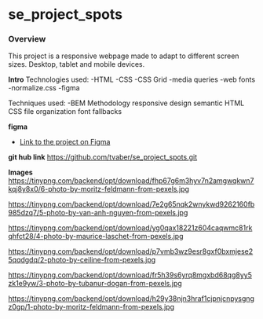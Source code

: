 # se_project_spots

### Overview

This project is a responsive webpage made to adapt to different screen sizes. Desktop, tablet and mobile devices.

**Intro**
Technologies used:
-HTML
-CSS
-CSS Grid
-media queries
-web fonts
-normalize.css
-figma

Techniques used:
-BEM Methodology
responsive design
semantic HTML
CSS file organization
font fallbacks

**figma**

- [Link to the project on Figma](https://www.figma.com/file/BBNm2bC3lj8QQMHlnqRsga/Sprint-3-Project-%E2%80%94-Spots?type=design&node-id=2%3A60&mode=design&t=afgNFybdorZO6cQo-1)

**git hub link**
https://github.com/tvaber/se_project_spots.git

**Images**
https://tinypng.com/backend/opt/download/fhp67g6m3hyv7n2amgwqkwn7kqj8y8x0/6-photo-by-moritz-feldmann-from-pexels.jpg

https://tinypng.com/backend/opt/download/7e2g65nqk2wnykwd9262160fb985dzq7/5-photo-by-van-anh-nguyen-from-pexels.jpg

https://tinypng.com/backend/opt/download/yg0qax18221z604caqwmc81rkqhfct28/4-photo-by-maurice-laschet-from-pexels.jpg

https://tinypng.com/backend/opt/download/p7vmb3wz9esr8gxf0bxmjese25qqdgdq/2-photo-by-ceiline-from-pexels.jpg

https://tinypng.com/backend/opt/download/fr5h39s6yrq8mgxbd68qg8yy5zk1e9yw/3-photo-by-tubanur-dogan-from-pexels.jpg

https://tinypng.com/backend/opt/download/h29y38njn3hraf1cjpnjcnpysgngz0gp/1-photo-by-moritz-feldmann-from-pexels.jpg
